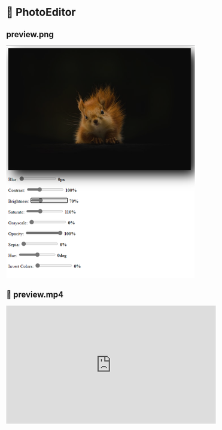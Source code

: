 # 🌌 PhotoEditor

## preview.png

![preview](preview.png)

## 🎥 preview.mp4

<iframe width="560" height="315" src="https://www.youtube.com/embed/8Rx6EsRY32Q" title="YouTube video player" frameborder="0" allow="accelerometer; autoplay; clipboard-write; encrypted-media; gyroscope; picture-in-picture" allowfullscreen></iframe>
